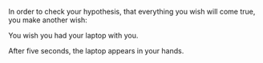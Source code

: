 In order to check your hypothesis, that everything you wish will come true, you make another wish:

You wish you had your laptop with you.

After five seconds, the laptop appears in your hands.
